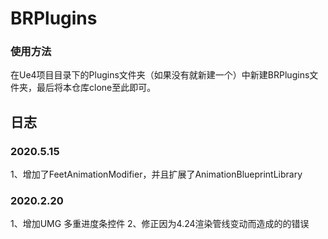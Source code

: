 # BRPlugins
### 使用方法
在Ue4项目目录下的Plugins文件夹（如果没有就新建一个）中新建BRPlugins文件夹，最后将本仓库clone至此即可。

## 日志
### 2020.5.15
1、增加了FeetAnimationModifier，并且扩展了AnimationBlueprintLibrary

### 2020.2.20
1、增加UMG 多重进度条控件
2、修正因为4.24渲染管线变动而造成的的错误
